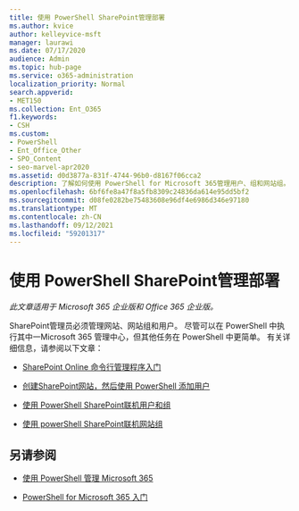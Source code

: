 ```yaml
---
title: 使用 PowerShell SharePoint管理部署
ms.author: kvice
author: kelleyvice-msft
manager: laurawi
ms.date: 07/17/2020
audience: Admin
ms.topic: hub-page
ms.service: o365-administration
localization_priority: Normal
search.appverid:
- MET150
ms.collection: Ent_O365
f1.keywords:
- CSH
ms.custom:
- PowerShell
- Ent_Office_Other
- SPO_Content
- seo-marvel-apr2020
ms.assetid: d0d3877a-831f-4744-96b0-d8167f06cca2
description: 了解如何使用 PowerShell for Microsoft 365管理用户、组和网站组。
ms.openlocfilehash: 6bf6fe8a47f8a5fb8309c24836da614e95dd5bf2
ms.sourcegitcommit: d08fe0282be75483608e96df4e6986d346e97180
ms.translationtype: MT
ms.contentlocale: zh-CN
ms.lasthandoff: 09/12/2021
ms.locfileid: "59201317"
---
```

# <a name="manage-sharepoint-with-powershell"></a>使用 PowerShell SharePoint管理部署

*此文章适用于 Microsoft 365 企业版和 Office 365 企业版。* 

SharePoint管理员必须管理网站、网站组和用户。 尽管可以在 PowerShell 中执行其中一Microsoft 365 管理中心，但其他任务在 PowerShell 中更简单。 有关详细信息，请参阅以下文章：

- [SharePoint Online 命令行管理程序入门](/powershell/sharepoint/sharepoint-online/connect-sharepoint-online)

- [创建SharePoint网站，然后使用 PowerShell 添加用户](create-sharepoint-sites-and-add-users-with-powershell.md)

- [使用 PowerShell SharePoint联机用户和组](manage-sharepoint-users-and-groups-with-powershell.md)

- [使用 powerShell SharePoint联机网站组](manage-sharepoint-site-groups-with-powershell.md)

## <a name="see-also"></a>另请参阅

- [使用 PowerShell 管理 Microsoft 365](manage-microsoft-365-with-microsoft-365-powershell.md)

- [PowerShell for Microsoft 365 入门](getting-started-with-microsoft-365-powershell.md)
